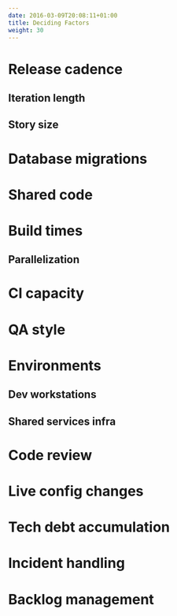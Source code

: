 ```yaml
---
date: 2016-03-09T20:08:11+01:00
title: Deciding Factors
weight: 30
---
```


# Release cadence

## Iteration length

## Story size

# Database migrations

# Shared code

# Build times

## Parallelization

# CI capacity

# QA style

# Environments

## Dev workstations

## Shared services infra

# Code review

# Live config changes

# Tech debt accumulation

# Incident handling

# Backlog management